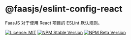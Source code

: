 # @faasjs/eslint-config-react

FaasJS 对于使用 React 项目的 ESLint 默认规则。

[![License: MIT](https://img.shields.io/npm/l/@faasjs/eslint-config-react.svg)](https://github.com/faasjs/faasjs/blob/main/packages/faasjs/eslint-config-react/LICENSE)
[![NPM Stable Version](https://img.shields.io/npm/v/@faasjs/eslint-config-react/stable.svg)](https://www.npmjs.com/package/@faasjs/eslint-config-react)
[![NPM Beta Version](https://img.shields.io/npm/v/@faasjs/eslint-config-react/beta.svg)](https://www.npmjs.com/package/@faasjs/eslint-config-react)
